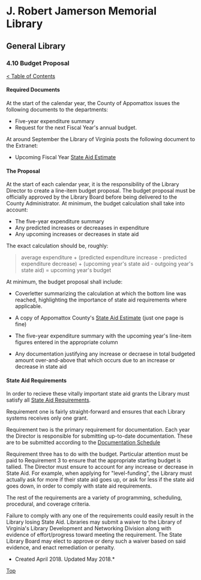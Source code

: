 [0]: ../README.md
[1]: http://www.lva.virginia.gov/lib-edu/ldnd/state-aid/requirements.asp
[2]: http://vpl.virginia.gov/
[3]: http://vpl.virginia.gov/grants/state-aid/documentation-schedule/
[4]: http://vpl.virginia.gov/grants/state-aid/estimates/
[4.10]: budget-proposal.md

# J. Robert Jamerson Memorial Library
## General Library
### 4.10 Budget Proposal
[< Table of Contents][0]

#### Required Documents

At the start of the calendar year, the County of Appomattox issues the following documents to the departments:

- Five-year expenditure summary
- Request for the next Fiscal Year's annual budget. 

At around September the Library of Virginia posts the following document to the Extranet:
- Upcoming Fiscal Year [State Aid Estimate][4]

#### The Proposal

At the start of each calendar year, it is the responsibility of the Library Director to create a line-item budget proposal. The budget proposal must be officially approved by the Library Board before being delivered to the County Administrator. At minimum, the budget calculation shall take into account:

- The five-year expenditure summary
- Any predicted increases or decreaases in expenditure
- Any upcoming increases or decreases in state aid

The exact calculation should be, roughly:
> average expenditure + (predicted expenditure increase - predicted expenditure decrease) + (upcoming year's state aid - outgoing year's state aid) = upcoming year's budget

At minimum, the budget proposal shall include:

- Coverletter summarizing the calculation at which the bottom line was reached, highlighting the importance of state aid requirements where applicable.

- A copy of Appomattox County's [State Aid Estimate][4] (just one page is fine)

- The five-year expenditure summary with the upcoming year's line-item figures entered in the appropriate column

- Any documentation justifying any increase or decraese in total budgeted amount over-and-above that which occurs due to an increase or decrease in state aid

#### State Aid Requirements

In order to recieve these vitally important state aid grants the Library must satisfy all [State Aid Requirements][1].

Requirement one is fairly straight-forward and ensures that each Library systems receives only one grant.

Requirement two is the primary requirement for documentation. Each year the Director is responsible for submitting up-to-date documentation. These are to be submitted according to the [Documentation Schedule][3]

Requirement three has to do with the budget. Particular attention must be paid to Requirement 3 to ensure that the appropriate starting budget is tallied. The Director must ensure to account for any increase or decrease in State Aid. For example, when applying for "level-funding", the Library must actually ask for more if their state aid goes up, or ask for less if the state aid goes down, in order to comply with state aid requirements.

The rest of the requirements are a variety of programming, scheduling, procedural, and coverage criteria. 

Failure to comply with any one of the requirements could easily result in the Library losing State Aid. Libraries may submit a waiver to the Library of Virginia's Library Development and Networking Division along with evidence of effort/progress toward meeting the requirement. The State Library Board may elect to approve or deny such a waiver based on said evidence, and enact remediation or penalty.


* Created April 2018. Updated May 2018.*

[Top][4.10]